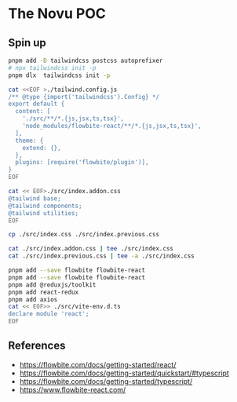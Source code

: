 # The Novu POC

## Spin up


```bash
pnpm add -D tailwindcss postcss autoprefixer
# npx tailwindcss init -p
pnpm dlx  tailwindcss init -p

cat <<EOF >./tailwind.config.js
/** @type {import('tailwindcss').Config} */
export default {
  content: [
    './src/**/*.{js,jsx,ts,tsx}',
    'node_modules/flowbite-react/**/*.{js,jsx,ts,tsx}',
  ],
  theme: {
    extend: {},
  },
  plugins: [require('flowbite/plugin')],
}
EOF

cat << EOF>./src/index.addon.css
@tailwind base;
@tailwind components;
@tailwind utilities;
EOF

cp ./src/index.css ./src/index.previous.css

cat ./src/index.addon.css | tee ./src/index.css
cat ./src/index.previous.css | tee -a ./src/index.css

pnpm add --save flowbite flowbite-react
pnpm add --save flowbite flowbite-react
pnpm add @reduxjs/toolkit
pnpm add react-redux
pnpm add axios
cat << EOF>> ./src/vite-env.d.ts
declare module 'react';
EOF

```


## References

* https://flowbite.com/docs/getting-started/react/
* https://flowbite.com/docs/getting-started/quickstart/#typescript
* https://flowbite.com/docs/getting-started/typescript/
* https://www.flowbite-react.com/